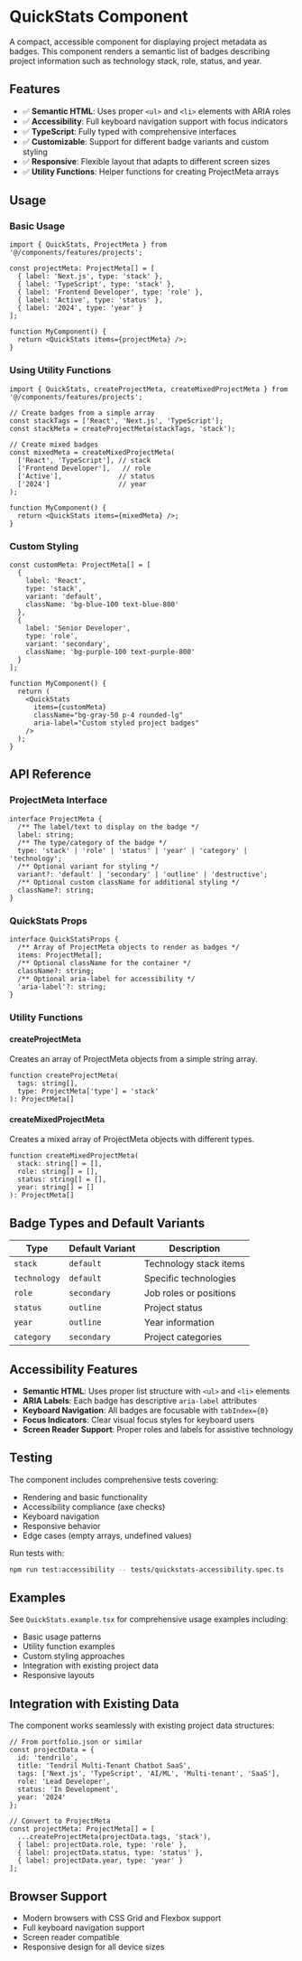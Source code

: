 # QuickStats Component

A compact, accessible component for displaying project metadata as badges. This component renders a semantic list of badges describing project information such as technology stack, role, status, and year.

## Features

- ✅ **Semantic HTML**: Uses proper `<ul>` and `<li>` elements with ARIA roles
- ✅ **Accessibility**: Full keyboard navigation support with focus indicators
- ✅ **TypeScript**: Fully typed with comprehensive interfaces
- ✅ **Customizable**: Support for different badge variants and custom styling
- ✅ **Responsive**: Flexible layout that adapts to different screen sizes
- ✅ **Utility Functions**: Helper functions for creating ProjectMeta arrays

## Usage

### Basic Usage

```tsx
import { QuickStats, ProjectMeta } from '@/components/features/projects';

const projectMeta: ProjectMeta[] = [
  { label: 'Next.js', type: 'stack' },
  { label: 'TypeScript', type: 'stack' },
  { label: 'Frontend Developer', type: 'role' },
  { label: 'Active', type: 'status' },
  { label: '2024', type: 'year' }
];

function MyComponent() {
  return <QuickStats items={projectMeta} />;
}
```

### Using Utility Functions

```tsx
import { QuickStats, createProjectMeta, createMixedProjectMeta } from '@/components/features/projects';

// Create badges from a simple array
const stackTags = ['React', 'Next.js', 'TypeScript'];
const stackMeta = createProjectMeta(stackTags, 'stack');

// Create mixed badges
const mixedMeta = createMixedProjectMeta(
  ['React', 'TypeScript'], // stack
  ['Frontend Developer'],   // role
  ['Active'],              // status
  ['2024']                 // year
);

function MyComponent() {
  return <QuickStats items={mixedMeta} />;
}
```

### Custom Styling

```tsx
const customMeta: ProjectMeta[] = [
  { 
    label: 'React', 
    type: 'stack', 
    variant: 'default',
    className: 'bg-blue-100 text-blue-800'
  },
  { 
    label: 'Senior Developer', 
    type: 'role', 
    variant: 'secondary',
    className: 'bg-purple-100 text-purple-800'
  }
];

function MyComponent() {
  return (
    <QuickStats 
      items={customMeta} 
      className="bg-gray-50 p-4 rounded-lg"
      aria-label="Custom styled project badges"
    />
  );
}
```

## API Reference

### ProjectMeta Interface

```tsx
interface ProjectMeta {
  /** The label/text to display on the badge */
  label: string;
  /** The type/category of the badge */
  type: 'stack' | 'role' | 'status' | 'year' | 'category' | 'technology';
  /** Optional variant for styling */
  variant?: 'default' | 'secondary' | 'outline' | 'destructive';
  /** Optional custom className for additional styling */
  className?: string;
}
```

### QuickStats Props

```tsx
interface QuickStatsProps {
  /** Array of ProjectMeta objects to render as badges */
  items: ProjectMeta[];
  /** Optional className for the container */
  className?: string;
  /** Optional aria-label for accessibility */
  'aria-label'?: string;
}
```

### Utility Functions

#### createProjectMeta

Creates an array of ProjectMeta objects from a simple string array.

```tsx
function createProjectMeta(
  tags: string[], 
  type: ProjectMeta['type'] = 'stack'
): ProjectMeta[]
```

#### createMixedProjectMeta

Creates a mixed array of ProjectMeta objects with different types.

```tsx
function createMixedProjectMeta(
  stack: string[] = [],
  role: string[] = [],
  status: string[] = [],
  year: string[] = []
): ProjectMeta[]
```

## Badge Types and Default Variants

| Type | Default Variant | Description |
|------|----------------|-------------|
| `stack` | `default` | Technology stack items |
| `technology` | `default` | Specific technologies |
| `role` | `secondary` | Job roles or positions |
| `status` | `outline` | Project status |
| `year` | `outline` | Year information |
| `category` | `secondary` | Project categories |

## Accessibility Features

- **Semantic HTML**: Uses proper list structure with `<ul>` and `<li>` elements
- **ARIA Labels**: Each badge has descriptive `aria-label` attributes
- **Keyboard Navigation**: All badges are focusable with `tabIndex={0}`
- **Focus Indicators**: Clear visual focus styles for keyboard users
- **Screen Reader Support**: Proper roles and labels for assistive technology

## Testing

The component includes comprehensive tests covering:

- Rendering and basic functionality
- Accessibility compliance (axe checks)
- Keyboard navigation
- Responsive behavior
- Edge cases (empty arrays, undefined values)

Run tests with:

```bash
npm run test:accessibility -- tests/quickstats-accessibility.spec.ts
```

## Examples

See `QuickStats.example.tsx` for comprehensive usage examples including:

- Basic usage patterns
- Utility function examples
- Custom styling approaches
- Integration with existing project data
- Responsive layouts

## Integration with Existing Data

The component works seamlessly with existing project data structures:

```tsx
// From portfolio.json or similar
const projectData = {
  id: 'tendrilo',
  title: 'Tendril Multi-Tenant Chatbot SaaS',
  tags: ['Next.js', 'TypeScript', 'AI/ML', 'Multi-tenant', 'SaaS'],
  role: 'Lead Developer',
  status: 'In Development',
  year: '2024'
};

// Convert to ProjectMeta
const projectMeta: ProjectMeta[] = [
  ...createProjectMeta(projectData.tags, 'stack'),
  { label: projectData.role, type: 'role' },
  { label: projectData.status, type: 'status' },
  { label: projectData.year, type: 'year' }
];
```

## Browser Support

- Modern browsers with CSS Grid and Flexbox support
- Full keyboard navigation support
- Screen reader compatible
- Responsive design for all device sizes
